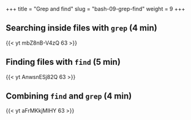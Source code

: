 +++
title = "Grep and find"
slug = "bash-09-grep-find"
weight = 9
+++

## Searching inside files with `grep` (4 min)

<!-- ```sh -->
<!-- $ cd ~/Desktop/data-shell/writing -->
<!-- $ more haiku.txt -->
<!-- ``` -->

<!-- First let's search for text in files: -->
<!-- ```sh -->
<!-- $ grep not haiku.txt     # let's find all lines that contain the word 'not' -->
<!-- $ grep day haiku.txt     # now search for word 'day' -->
<!-- $ grep -w day haiku.txt        # search for a separate word 'day' (not 'today', etc.) -->
<!-- $ grep -w today haiku.txt   # search for 'today' -->
<!-- $ grep -w Today haiku.txt   # search for 'Today' -->
<!-- $ grep -i -w today haiku.txt       # both upper and lower case 'today' -->
<!-- $ grep -n -i -w today haiku.txt    # -n prints out numbers the matching lines -->
<!-- $ grep -n -i -w -v the haiku.txt   # -v searches for lines that do not contain 'the' -->
<!-- $ man grep -->
<!-- ``` -->

<!-- More than two arguments to grep: -->
<!-- ```sh -->
<!-- $ grep pattern file1 file2 file3   # all argument after the first one are assumed to be filenames -->
<!-- $ grep pattern *.txt   # the last argument will expand to the list of *.txt files -->
<!-- ``` -->

<!-- > **Quiz 12:** grep command. -->

<!-- 09-grep.mkv -->
{{< yt mbZ8nB-V4zQ 63 >}}

## Finding files with `find` (5 min)

<!-- Now on to finding files: -->
<!-- ```sh -->
<!-- cd ~/Desktop/data-shell/writing -->
<!-- $ find . -type d     # search for directories inside current directory -->
<!-- $ find . -type f     # search for files inside current directory -->
<!-- $ find . -maxdepth 1 -type f     # depth 1 is the current directory -->
<!-- $ find . -mindepth 2 -type f     # current directory and one level down -->
<!-- $ find . -name haiku.txt      # finds specific file -->
<!-- $ ls data       # shows one.txt two.txt -->
<!-- $ find . -name *.txt      # still finds one file -- why? answer: expands *.txt to haiku.txt -->
<!-- $ find . -name '*.txt'    # finds all three files -- good! -->
<!-- ``` -->

<!-- Let's wrap the last command into $() (called *command substitution*), as if it was a variable: -->

<!-- ```sh -->
<!-- $ echo $(find . -name '*.txt')   # will print ./data/one.txt ./data/two.txt ./haiku.txt -->
<!-- $ ls -l $(find . -name '*.txt')   # will expand to ls -l ./data/one.txt ./data/two.txt ./haiku.txt -->
<!-- $ wc -l $(find . -name '*.txt')   # will expand to wc -l ./data/one.txt ./data/two.txt ./haiku.txt -->
<!-- $ grep elegant $(find . -name '*.txt')   # will look for 'elegant' inside all *.txt files -->
<!-- ``` -->

<!-- > **Quiz 13:** combining grep and find. -->

<!-- > **Exercise:** write a function 'countFiles()' that counts the number of files in each directory that -->
<!-- > you pass to it and prints it after the directory name. -->

<!-- 09-find.mkv -->
{{< yt AnwsnESj82Q 63 >}}

## Combining `find` and `grep` (4 min)
<!-- ## Running a command on the results of `find` -->

<!-- You always can do something like this: -->

<!-- ```sh -->
<!-- $ for f in $(find . -name "*.txt") -->
<!-- > do -->
<!-- >   command on $f -->
<!-- > done -->
<!-- ``` -->

<!-- However, you can actually make it a one-liner: -->

<!-- ```sh -->
<!-- find . -name "*.txt" -exec command {} \;       # important to have spaces -->
<!-- ``` -->

<!-- -- this will run the command on each item in the output of find. -->

<!-- 09-findgrep.mkv -->
{{< yt aFrMKkjMIHY 63 >}}
